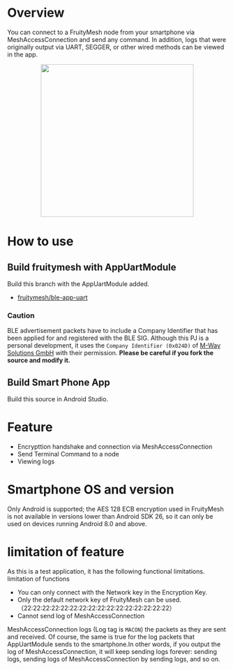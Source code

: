 # Overview

You can connect to a FruityMesh node from your smartphone via MeshAccessConnection and send any command. In addition, logs that were originally output via UART, SEGGER, or other wired methods can be viewed in the app.

<div align="center">
<img src="/doc/appuart_demo.gif" width="350px">
</div>

# How to use

## Build fruitymesh with AppUartModule

Build this branch with the AppUartModule added.

* [fruitymesh/ble-app-uart](https://github.com/nishinohi/fruitymesh/tree/ble-app-uart)

### Caution

BLE advertisement packets have to include a Company Identifier that has been applied for and registered with the BLE SIG. Although this PJ is a personal development, it uses the `Company Identifier (0x024D)` of [M-Way Solutions GmbH](https://mway.io/en/) with their permission.
**Please be careful if you fork the source and modify it.**

## Build Smart Phone App

Build this source in Android Studio.


# Feature

* Encrypttion handshake and connection via MeshAccessConnection
* Send Terminal Command to a node
* Viewing logs

# Smartphone OS and version
Only Android is supported; the AES 128 ECB encryption used in FruityMesh is not available in versions lower than Android SDK 26, so it can only be used on devices running Android 8.0 and above.

# limitation of feature

As this is a test application, it has the following functional limitations.
limitation of functions

* You can only connect with the Network key in the Encryption Key.
* Only the default network key of FruityMesh can be used.（22:22:22:22:22:22:22:22:22:22:22:22:22:22:22:22）
* Cannot send log of MeshAccessConnection

MeshAccessConnection logs (Log tag is `MACON`) the packets as they are sent and received. Of course, the same is true for the log packets that AppUartModule sends to the smartphone.In other words, if you output the log of MeshAccessConnection, it will keep sending logs forever: sending logs, sending logs of MeshAccessConnection by sending logs, and so on.